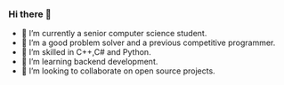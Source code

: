### Hi there 👋

- 🔭 I’m currently a senior computer science student.
- 🌱 I’m a good problem solver and a previous competitive programmer.
- 🌱 I’m skilled in C++,C# and Python.
- 🌱 I’m learning backend development.
- 👯 I’m looking to collaborate on open source projects.

